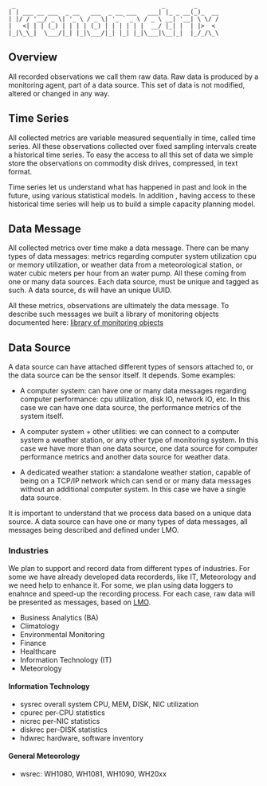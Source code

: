 
```
 _                                         _        _      
| | ___ __ ___  _ __   ___  _ __ ___   ___| |_ _ __(_)_  __
| |/ / '__/ _ \| '_ \ / _ \| '_ ` _ \ / _ \ __| '__| \ \/ /
|   <| | | (_) | | | | (_) | | | | | |  __/ |_| |  | |>  < 
|_|\_\_|  \___/|_| |_|\___/|_| |_| |_|\___|\__|_|  |_/_/\_\

```                                                           

## Overview

All recorded observations we call them raw data. Raw data is produced by a monitoring agent, part of a data source.  This set of data is not modified, altered or changed in any way.

## Time Series

All collected metrics are variable measured sequentially in time, called time series. All these observations collected over fixed sampling intervals create a historical time series. To easy the access to all this set of data we simple store the observations on commodity disk drives, compressed, in text format.

Time series let us understand what has happened in past and look in the future, using various statistical models. In addition , having access to these historical time series will help us to build a simple capacity planning model.


## Data Message
All collected metrics over time make a data message. There can be many types of data messages: metrics regarding computer system utilization cpu or memory utilization, or weather data from a meteorological station, or water cubic meters per hour from an water pump. All these coming from one or many data sources. Each data source, must be unique and tagged as such. A data source, ds will have an unique UUID.

All these metrics, observations are ultimately the data message. To describe such messages we built a library of monitoring objects documented here: [library of monitoring objects](https://github.com/kronometrix/lmo)


## Data Source
A data source can have attached different types of sensors attached to, or the data source can be the sensor itself. It depends. Some examples:

 * A computer system: can have one or many data messages regarding computer performance: cpu utilization, disk IO, network IO, etc. In this case we can have one data source, the performance metrics of the system itself.
 
 * A computer system + other utilities: we can connect to a computer system a weather station, or any other type of monitoring system. In this case we have more than one data source, one data source for computer performance metrics and another data source for weather data.
 
 * A dedicated weather station: a standalone weather station, capable of being on a TCP/IP network which can send or or many data messages without an additional computer system. In this case we have a single data source.
 
It is important to understand that we process data based on a unique data source. A data source can have one or many types of data messages, all messages being described and defined under LMO.


### Industries
We plan to support and record data from different types of industries. For some we have already developed data recorderds, like IT, Meteorology and we need help to enhance it. For some, we plan using data loggers to enahnce and speed-up the recording process. For each case, raw data will be presented as messages, based on [LMO](https://github.com/kronometrix/lmo). 

 * Business Analytics (BA)
 * Climatology
 * Environmental Monitoring
 * Finance
 * Healthcare
 * Information Technology (IT)
 * Meteorology


#### Information Technology

 * sysrec overall system CPU, MEM, DISK, NIC utilization
 * cpurec per-CPU statistics
 * nicrec per-NIC statistics
 * diskrec per-DISK statistics
 * hdwrec hardware, software inventory 


#### General Meteorology

 * wsrec: WH1080, WH1081, WH1090, WH20xx
  
